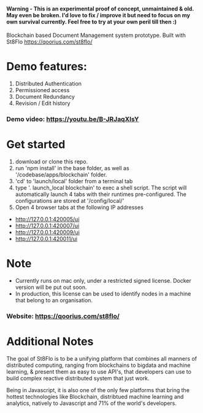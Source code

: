 #### Warning - This is an experimental proof of concept, unmaintained & old. May even be broken. I'd love to fix / improve it but need to focus on my own survival currently. Feel free to try at your own peril till then :)

Blockchain based Document Management system prototype. 
Built with St8Flo https://qoorius.com/st8flo/

# Demo features:
1. Distributed Authentication 
2. Permissioned access
3. Document Redundancy
4. Revision / Edit history

### Demo video: https://youtu.be/B-JRJaqXlsY

# Get started

1. download or clone this repo.
2. run 'npm install' in the base folder, as well as '/codebase/apps/blockchain' folder.
3. 'cd' to 'launch/local' folder from a terminal tab
4. type '. launch_local blockchain' to exec a shell script. The script will automatically launch 4 tabs with their runtimes pre-configured. The configurations are stored at '/config/local/'
5. Open 4 browser tabs at the following IP addresses

* http://127.0.0.1:420005/ui
* http://127.0.0.1:420007/ui
* http://127.0.0.1:420009/ui
* http://127.0.0.1:420011/ui

# Note
- Currently runs on mac only, under a restricted signed license. Docker version will be put out soon.
- In production, this license can be used to identify nodes in a machine that belong to an organisation.

### Website: https://qoorius.com/st8flo/

# Additional Notes
The goal of St8Flo is to be a unifying platform that combines all manners of distributed computing, ranging from blockchains to bigdata and machine learning, & present them as easy to use API's, that developers can use to build complex reactive distributed system that just work.

Being in Javascript, it is also one of the only few platforms that bring the hottest technologies like Blockchain, distribtued machine learning and analytics, natively to Javascript and 71% of the world's developers.
